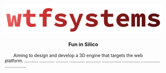 <a href="https://www.wtfsystems.net">![wtfsystems](https://github.com/wtfsystems/.github/blob/main/wtf_logo_large.png)</a>

<h3 align="center">Fun in Silico</h3>

<p style="text-indent: 2em;">Aiming to design and develop a 3D engine that targets the web platform. ........... ............ .......... ............ ............ ............... .............. ............... .................</p>
